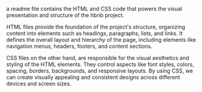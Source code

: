 a readme file contains the HTML and CSS code that powers the visual presentation and structure of the hbnb project.

HTML files provide the foundation of the project's structure, organizing content into elements such as headings, paragraphs, lists, and links. It defines the overall layout and hierarchy of the page, including elements like navigation menus, headers, footers, and content sections.

CSS files on the other hand, are responsible for the visual aesthetics and styling of the HTML elements. They control aspects like font styles, colors, spacing, borders, backgrounds, and responsive layouts. By using CSS, we can create visually appealing and consistent designs across different devices and screen sizes.
